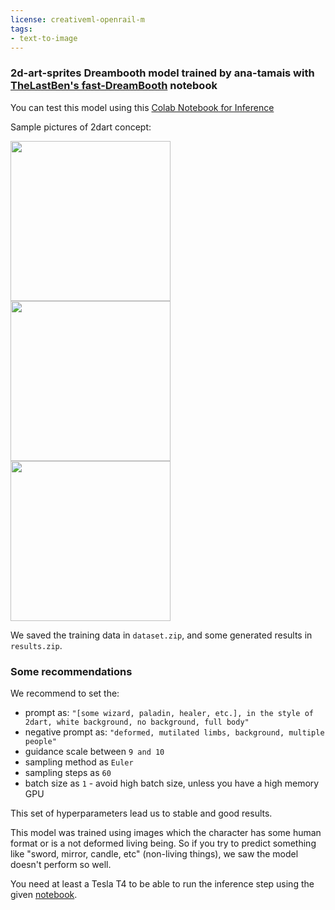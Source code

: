 ```yaml
---
license: creativeml-openrail-m
tags:
- text-to-image
---
```

### 2d-art-sprites Dreambooth model trained by ana-tamais with [TheLastBen's fast-DreamBooth](https://colab.research.google.com/github/TheLastBen/fast-stable-diffusion/blob/main/fast-DreamBooth.ipynb) notebook



You can test this model using this [Colab Notebook for Inference](https://colab.research.google.com/drive/1pFaEJHa7mxFruBfm2hDnR8S6aEo7sAFx?usp=sharing)

Sample pictures of 2dart concept:

<img src="https://huggingface.co/ana-tamais/2d-art-sprites/resolve/main/concept_images/2dart_1.png" width=256></img>
<img src="https://huggingface.co/ana-tamais/2d-art-sprites/resolve/main/concept_images/2dart_4.png" width=256></img>
<img src="https://huggingface.co/ana-tamais/2d-art-sprites/resolve/main/concept_images/2dart_9.png" width=256></img>
    
We saved the training data in `dataset.zip`, and some generated results in `results.zip`.

### Some recommendations 
We recommend to set the:
- prompt as: `"[some wizard, paladin, healer, etc.], in the style of 2dart, white background, no background, full body"`
- negative prompt as: `"deformed, mutilated limbs, background, multiple people"`
- guidance scale between `9 and 10`
- sampling method as `Euler`
- sampling steps as `60`
- batch size as `1` - avoid high batch size, unless you have a high memory GPU

This set of hyperparameters lead us to stable and good results.

This model was trained using images which the character has some human format or is a not deformed living being. So if you try to predict something like "sword, mirror, candle, etc" (non-living things), we saw the model doesn't perform so well.

You need at least a Tesla T4 to be able to run the inference step using the given [notebook](https://colab.research.google.com/drive/1pFaEJHa7mxFruBfm2hDnR8S6aEo7sAFx?usp=sharing).